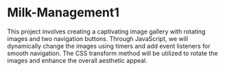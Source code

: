# Milk-Management1
This project involves creating a captivating image gallery with rotating images and two navigation buttons. Through JavaScript, we will dynamically change the images using timers and add event listeners for smooth navigation. The CSS transform method will be utilized to rotate the images and enhance the overall aesthetic appeal.
